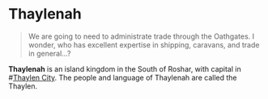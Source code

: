 # Thaylenah
> We are going to need to administrate trade through the Oathgates. I wonder, who has excellent expertise in shipping, caravans, and trade in general…?

**Thaylenah** is an island kingdom in the South of Roshar, with capital in #[Thaylen City](locations/thaylen-city). The people and language of Thaylenah are called the Thaylen.
